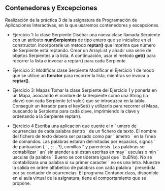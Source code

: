 ## Contenedores y Excepciones
Realización de la práctica 3 de la asignatura de Programación de Aplicaciones Interactivas, en la que usaremos contenedores y 
excepciones.

* Ejercicio 1: la clase Serpiente
Diseñar una nueva clase llamada Serpiente con un atributo **numSerpientes** de tipo entero que se inicialice en el constructor.
Incorporarle un metodo **reptar()** que imprima que número de Serpiente está reptando. Crear un ArrayList y añadir una serie de objetos Serpientes a la lista. A continuación, usar el metodo **get()** para recorrer la lista e invocar a reptar() para cada Serpiente

*  Ejercicio 2: Modificar clase Serpiente
Modificar el Ejercicio 1 de modo que se utilice un **Iterator** para recorrer la lista, mientras se invoca a **reptar()**.

* Ejercicio 3: Mapas
Tomar la clase Serpiente del Ejercicio 1 y ponerla en un Mapa, asociando el nombre de la Serpiente como una String (la clave) 
con cada Serpiente (el valor) que se introduzca en la tabla. Conseguir un iterador para el keySet() y utilizarlo para recorrer 
el Mapa, buscando la Serpiente para cada clave, imprimiendo la clave y ordenando a la Serpiente reptar().

* Ejercicio 4
Escriba una aplicacion que cuente el n ´ umero de ocurrencias de cada palabra dentro ´
de un fichero de texto. El nombre del fichero de texto debera ser pasado como par ´ ametro ´
en la l´ınea de comandos. Las palabras estaran delimitadas por espacios, signos ´
de puntuacion ( ´ , ; : . ?), comillas " y parentesis. Las palabras se contabilizar ´ an´
sin atender a si estan escritas en may ´ usculas o min ´ usculas (la palabra ´ Bueno se
considerara igual que ´ buENo). No se contabilizara una palabra si su primer caracter ´
no es una letra. Muestre la salida en orden alfabetico de palabras con cada palabra ´
precedida por su contador de ocurrencias.
El programa Contador.class, disponible en el aula virtual de la asignatura, tiene el
comportamiento que se propone.
